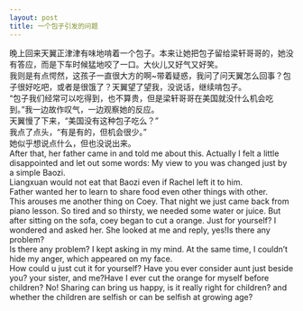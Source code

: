 ```yaml
---
layout: post
title: 一个包子引发的问题
---
```


<p>晚上回来天翼正津津有味地啃着一个包子。本来让她把包子留给梁轩哥哥的，她没有答应，而是下车时候猛地咬了一口。大伙儿又好气又好笑。<br />
我则是有点愕然，这孩子一直很大方的啊~带着疑惑，我问了问天翼怎么回事？包子很好吃吧，或者是很饿了？天翼望了望我，没说话，继续啃包子。<br />
“包子我们经常可以吃得到，也不算贵，但是梁轩哥哥在美国就没什么机会吃到。”我一边故作叹气，一边观察她的反应。<br />
天翼慢了下来，“美国没有这种包子吃么？”<br />
我点了点头，“有是有的，但机会很少。”<br />
她似乎想说点什么，但也没说出来。<br />
After that, her father came in and told me about this. Actually I felt a little disappointed and let out some words: My view to you was changed just by a simple Baozi.<br />
Liangxuan would not eat that Baozi even if Rachel left it to him.<br />
Father wanted her to learn to share food even other things with other.<br />
This arouses me another thing on Coey. That night we just came back from piano lesson. So tired and so thirsty, we needed some water or juice. But after sitting on the sofa, coey began to cut a orange. Just for yourself? I wondered and asked her. She looked at me and reply, yes!Is there any problem?<br />
Is there any problem? I kept asking in my mind. At the same time, I couldn&#8217;t hide my anger, which appeared on my face.<br />
How could u just cut it for yourself? Have you ever consider aunt just beside you? your sister, and me?Have I ever cut the orange for myself before children? No! Sharing can bring us happy, is it really right for children? and whether the children are selfish or can be selfish at growing age?
</p>
